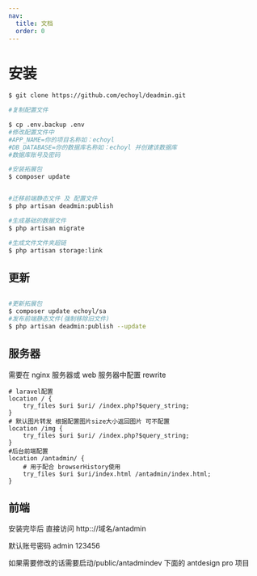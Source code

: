 ```yaml
---
nav:
  title: 文档
  order: 0
---
```


# 安装

```bash
$ git clone https://github.com/echoyl/deadmin.git

#复制配置文件 

$ cp .env.backup .env
#修改配置文件中
#APP_NAME=你的项目名称如：echoyl
#DB_DATABASE=你的数据库名称如：echoyl 并创建该数据库
#数据库账号及密码

#安装拓展包
$ composer update


#迁移前端静态文件 及 配置文件
$ php artisan deadmin:publish

#生成基础的数据文件
$ php artisan migrate

#生成文件文件夹超链
$ php artisan storage:link

```

## 更新
```bash

#更新拓展包
$ composer update echoyl/sa
#发布前端静态文件(强制移除旧文件)
$ php artisan deadmin:publish --update

```

## 服务器

需要在 nginx 服务器或 web 服务器中配置 rewrite

```nginx
# laravel配置
location / {
    try_files $uri $uri/ /index.php?$query_string;
}
# 默认图片转发 根据配置图片size大小返回图片 可不配置
location /img {
    try_files $uri $uri/ /index.php?$query_string;
}
#后台前端配置
location /antadmin/ {
    # 用于配合 browserHistory使用
    try_files $uri $uri/index.html /antadmin/index.html;
}
```

## 前端

安装完毕后 直接访问 http:://域名/antadmin

默认账号密码 admin 123456

如果需要修改的话需要启动/public/antadmindev 下面的 antdesign pro 项目
